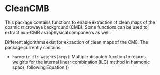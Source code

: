 # CleanCMB

This package contains functions to enable extraction of clean maps of the cosmic microwave background (CMB). Some functions can be used to extract non-CMB astrophysical components as well.

Different algorithms exist for extraction of clean maps of the CMB. The package currently contains
- `harmonic_ilc_weights(args)`: Multiple-dispatch function to returns weights for the internal linear combination (ILC) method in harmonic space, following Equation ()
